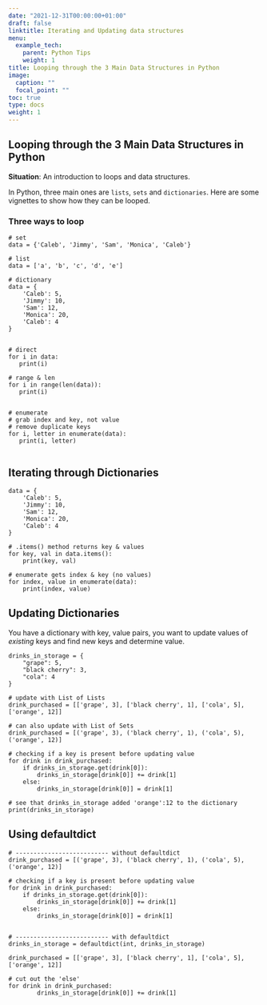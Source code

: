 ```yaml
---
date: "2021-12-31T00:00:00+01:00"
draft: false
linktitle: Iterating and Updating data structures 
menu:
  example_tech:
    parent: Python Tips 
    weight: 1
title: Looping through the 3 Main Data Structures in Python
image:
  caption: ""
  focal_point: ""
toc: true
type: docs
weight: 1
---
```


## Looping through the 3 Main Data Structures in Python

**Situation**: An introduction to loops and data structures.

In Python, three main ones are `lists`, `sets` and `dictionaries`. Here are some vignettes to show how they can be looped.

### Three ways to loop

```{python}
# set
data = {'Caleb', 'Jimmy', 'Sam', 'Monica', 'Caleb'}

# list
data = ['a', 'b', 'c', 'd', 'e']

# dictionary
data = {
    'Caleb': 5,
    'Jimmy': 10,
    'Sam': 12,
    'Monica': 20,
    'Caleb': 4
}


# direct
for i in data:
   print(i)
   
# range & len
for i in range(len(data)):
   print(i)


# enumerate
# grab index and key, not value
# remove duplicate keys
for i, letter in enumerate(data):
   print(i, letter)
   
```

## Iterating through Dictionaries

```{python}
data = {
    'Caleb': 5,
    'Jimmy': 10,
    'Sam': 12,
    'Monica': 20,
    'Caleb': 4
}

# .items() method returns key & values
for key, val in data.items():
    print(key, val)
    
# enumerate gets index & key (no values)
for index, value in enumerate(data):
    print(index, value)
```

## Updating Dictionaries

You have a dictionary with key, value pairs, you want to update values of *existing* keys and find new keys and determine value. 

```{python}
drinks_in_storage = {
    "grape": 5, 
    "black cherry": 3, 
    "cola": 4
}

# update with List of Lists
drink_purchased = [['grape', 3], ['black cherry', 1], ['cola', 5], ['orange', 12]]

# can also update with List of Sets
drink_purchased = [('grape', 3), ('black cherry', 1), ('cola', 5), ('orange', 12)]

# checking if a key is present before updating value
for drink in drink_purchased:
    if drinks_in_storage.get(drink[0]):
        drinks_in_storage[drink[0]] += drink[1]
    else:
        drinks_in_storage[drink[0]] = drink[1]

# see that drinks_in_storage added 'orange':12 to the dictionary
print(drinks_in_storage) 
```

## Using defaultdict

```{python}
# -------------------------- without defaultdict
drink_purchased = [('grape', 3), ('black cherry', 1), ('cola', 5), ('orange', 12)]

# checking if a key is present before updating value
for drink in drink_purchased:
    if drinks_in_storage.get(drink[0]):
        drinks_in_storage[drink[0]] += drink[1]
    else:
        drinks_in_storage[drink[0]] = drink[1]
        
        
# -------------------------- with defaultdict
drinks_in_storage = defaultdict(int, drinks_in_storage)

drink_purchased = [['grape', 3], ['black cherry', 1], ['cola', 5], ['orange', 12]]

# cut out the 'else'
for drink in drink_purchased:
        drinks_in_storage[drink[0]] += drink[1]


```
